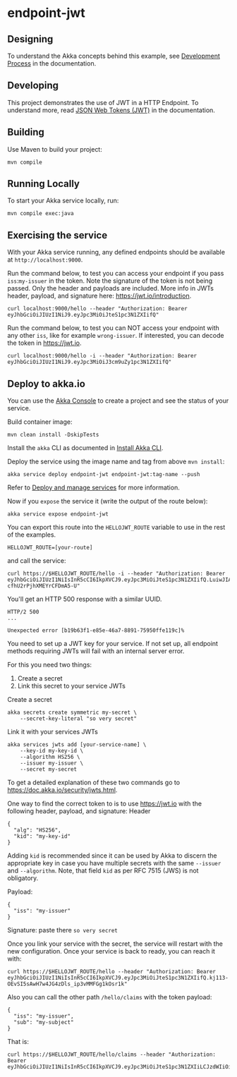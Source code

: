 # endpoint-jwt


## Designing

To understand the Akka concepts behind this example, see [Development Process](https://doc.akka.io/concepts/development-process.html) in the documentation.

## Developing

This project demonstrates the use of JWT in a HTTP Endpoint.
To understand more, read [JSON Web Tokens (JWT)](https://doc.akka.io/sdk/auth-with-jwts.html) in the documentation.

## Building

Use Maven to build your project:

```shell
mvn compile
```
## Running Locally

To start your Akka service locally, run:

```shell
mvn compile exec:java
```

## Exercising the service

With your Akka service running, any defined endpoints should be available at `http://localhost:9000`.

Run the command below, to test you can access your endpoint if you pass `iss`:`my-issuer` in the token. 
Note the signature of the token is not being passed. Only the header and payloads are included. 
More info in JWTs header, payload, and signature here: https://jwt.io/introduction.

```shell
curl localhost:9000/hello --header "Authorization: Bearer eyJhbGciOiJIUzI1NiJ9.eyJpc3MiOiJteS1pc3N1ZXIifQ"
```

Run the command below, to test you can NOT access your endpoint with any other `iss`, like for example `wrong-issuer`. 
If interested, you can decode the token in https://jwt.io.

```shell
curl localhost:9000/hello -i --header "Authorization: Bearer eyJhbGciOiJIUzI1NiJ9.eyJpc3MiOiJ3cm9uZy1pc3N1ZXIifQ"
```

## Deploy to akka.io

You can use the [Akka Console](https://console.akka.io) to create a project and see the status of your service.

Build container image:

```shell
mvn clean install -DskipTests
```

Install the `akka` CLI as documented in [Install Akka CLI](https://doc.akka.io/operations/cli/installation.html).

Deploy the service using the image name and tag from above `mvn install`:

```shell
akka service deploy endpoint-jwt endpoint-jwt:tag-name --push
```

Refer to [Deploy and manage services](https://doc.akka.io/operations/services/deploy-service.html)
for more information.

Now if you `expose` the service it (write the output of the route below):

```shell
akka service expose endpoint-jwt
````

You can export this route into the `HELLOJWT_ROUTE` variable to use in the rest of the examples. 

```shell
HELLOJWT_ROUTE=[your-route]
```

and call the service:

```shell
curl https://$HELLOJWT_ROUTE/hello -i --header "Authorization: Bearer eyJhbGciOiJIUzI1NiIsInR5cCI6IkpXVCJ9.eyJpc3MiOiJteS1pc3N1ZXIifQ.LuiwJIA7rjL5RP2UzDjs-cfhU2rPjhXMEYrCFDmA5-U"
```

You'll get an HTTP 500 response with a similar UUID.

```shell
HTTP/2 500
...

Unexpected error [b19b63f1-e85e-46a7-8891-75950ffe119c]%
```

You need to set up a JWT key for your service. If not set up, all endpoint methods requiring JWTs will fail with an internal server error.

For this you need two things:
1. Create a secret
2. Link this secret to your service JWTs

Create a secret

```shell
akka secrets create symmetric my-secret \
    --secret-key-literal "so very secret"
```

Link it with your services JWTs
    
```shell
akka services jwts add [your-service-name] \
    --key-id my-key-id \
    --algorithm HS256 \
    --issuer my-issuer \
    --secret my-secret
```

To get a detailed explanation of these two commands go to https://doc.akka.io/security/jwts.html.

One way to find the correct token to is to use https://jwt.io with the following header, payload, and signature:
Header
```
{
  "alg": "HS256",
  "kid": "my-key-id"
}
```

Adding `kid` is recommended since it can be used by Akka to discern the appropriate key in case you have multiple secrets with 
the same `--issuer` and `--algorithm`. Note, that field `kid` as per RFC 7515 (JWS) is not obligatory.

Payload:
```
{
  "iss": "my-issuer"
}
```

Signature: paste there `so very secret`

Once you link your service with the secret, the service will restart with the new configuration. Once your service is back to ready, you can reach it with:

```shell
curl https://$HELLOJWT_ROUTE/hello --header "Authorization: Bearer eyJhbGciOiJIUzI1NiIsInR5cCI6IkpXVCJ9.eyJpc3MiOiJteS1pc3N1ZXIifQ.kj113-OEvSI5sAwH7w4JG4zDls_ip3vMMFGg1kOsr1k"
```

Also you can call the other path `/hello/claims` with the token payload:    

```                                                                  
{                                                                    
  "iss": "my-issuer",
  "sub": "my-subject"
}
```

That is:

```shell
curl https://$HELLOJWT_ROUTE/hello/claims --header "Authorization: Bearer eyJhbGciOiJIUzI1NiIsInR5cCI6IkpXVCJ9.eyJpc3MiOiJteS1pc3N1ZXIiLCJzdWIiOiJteS1zdWJqZWN0In0.UcAYj_S6wuQWiQfkqMPsUCQyEBb0nmghgpYtBajtySM"
```
